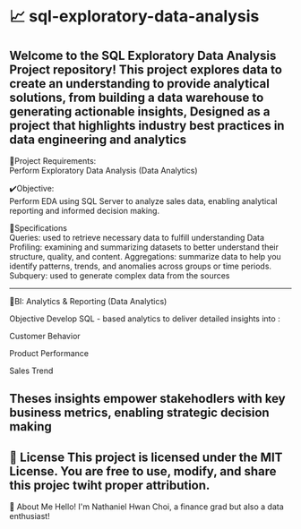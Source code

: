 # 📈 sql-exploratory-data-analysis
Welcome to the SQL Exploratory Data Analysis Project repository! This project explores data  to create an understanding to provide analytical solutions, from building a data warehouse to generating actionable insights, Designed as a project that highlights industry best practices in data engineering and analytics
-
📝Project Requirements:  
Perform Exploratory Data Analysis (Data Analytics)   

✔️Objective:  
Perform EDA using SQL Server to analyze sales data, enabling analytical reporting and informed decision making.  

🧮Specifications  
Queries: used to retrieve necessary data to fulfill understanding
Data Profiling: examining and summarizing datasets to better understand their structure, quality, and content.
Aggregations: summarize data to help you identify patterns, trends, and anomalies across groups or time periods.
Subquery: used to generate complex data from the sources 

----
🎯BI: Analytics & Reporting (Data Analytics) 

Objective
Develop SQL - based analytics to deliver detailed insights into :

Customer Behavior

Product Performance

Sales Trend

Theses insights empower stakehodlers with key business metrics, enabling strategic decision making
-
🚧 License
This project is licensed under the MIT License. You are free to use, modify, and share this projec twiht proper attribution.
-
🎁 About Me
Hello! I'm Nathaniel Hwan Choi, a finance grad but also a data enthusiast!
